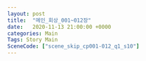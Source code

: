 ```yaml
---
layout: post
title:  "메인_회상_001~012장"
date:   2020-11-13 21:00:00 +0000
categories: Main
Tags: Story Main
SceneCode: ["scene_skip_cp001-012_q1_s10"]
---
```

